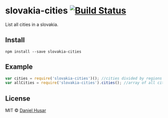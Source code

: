 # slovakia-cities [![Build Status](https://secure.travis-ci.org/danielhusar/slovakia-cities.svg?branch=master)](http://travis-ci.org/danielhusar/slovakia-cities)

List all cities in a slovakia.

## Install

```
npm install --save slovakia-cities
```

## Example

```javascript
var cities = require('slovakia-cities')(); //cities divided by regions
var allCities = require('slovakia-cities').cities(); //array of all cities together
```

## License

MIT © [Daniel Husar](https://github.com/danielhusar)
